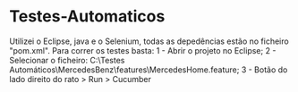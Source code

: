 # Testes-Automaticos
Utilizei o Eclipse, java e o Selenium, todas as depedências estão no ficheiro "pom.xml". 
Para correr os testes basta:
1 - Abrir o projeto no Eclipse;
2 - Selecionar o ficheiro: C:\Testes Automáticos\MercedesBenz\features\MercedesHome.feature;
3 - Botão do lado direito do rato > Run > Cucumber
